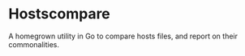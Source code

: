 # Hostscompare

A homegrown utility in Go to compare hosts files, and report on their commonalities.

